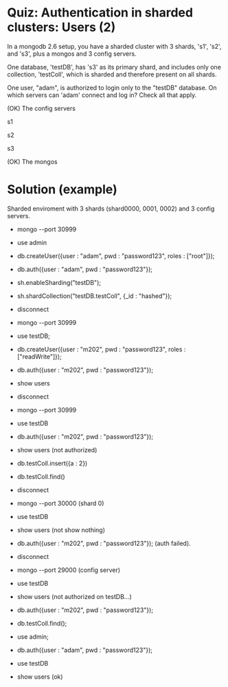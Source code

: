 # Quiz: Authentication in sharded clusters: Users (2)

In a mongodb 2.6 setup, you have a sharded cluster with 3 shards, 's1', 's2', and 's3', plus a mongos and 3 config servers.

One database, 'testDB', has 's3' as its primary shard, and includes only one collection, 'testColl', which is sharded and therefore present on all shards.

One user, "adam", is authorized to login only to the "testDB" database. On which servers can 'adam' connect and log in? Check all that apply.



(OK) The config servers

s1

s2

s3

(OK) The mongos

# Solution (example)

Sharded enviroment with 3 shards (shard0000, 0001, 0002) and 3 config servers.

- mongo --port 30999
- use admin
- db.createUser({user : "adam", pwd : "password123", roles : ["root"]});
- db.auth({user : "adam", pwd : "password123"});
- sh.enableSharding("testDB");
- sh.shardCollection("testDB.testColl", {_id : "hashed"});

- disconnect

- mongo --port 30999
- use testDB;
- db.createUser({user : "m202", pwd : "password123", roles : ["readWrite"]});
- db.auth({user : "m202", pwd : "password123"});
- show users

- disconnect

- mongo --port 30999
- use testDB
- db.auth({user : "m202", pwd : "password123"});
- show users (not authorized)
- db.testColl.insert({a : 2})
- db.testColl.find()

- disconnect

- mongo --port 30000 (shard 0)
- use testDB
- show users (not show nothing)
- db.auth({user : "m202", pwd : "password123"}); (auth failed).

- disconnect

- mongo --port 29000 (config server)
- use testDB
- show users (not authorized on testDB...)
- db.auth({user : "m202", pwd : "password123"});
- db.testColl.find();
- use admin;
- db.auth({user : "adam", pwd : "password123"});
- use testDB
- show users (ok)

